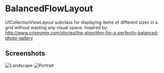 BalancedFlowLayout
==================

UICollectionViewLayout subclass for displaying items of different sizes in a grid without wasting any visual space. Inspired by: http://www.crispymtn.com/stories/the-algorithm-for-a-perfectly-balanced-photo-gallery

## Screenshots

![Landscape](http://i.imgur.com/2FGnDIh.jpg)
![Portrait](http://imgur.com/KRItqy2.jpg)
